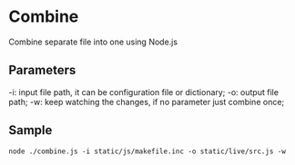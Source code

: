 Combine
==============
Combine separate file into one using Node.js


Parameters
--------------
-i: input file path, it can be configuration file or dictionary;
-o: output file path;
-w: keep watching the changes, if no parameter just combine once;

Sample
--------------
    node ./combine.js -i static/js/makefile.inc -o static/live/src.js -w